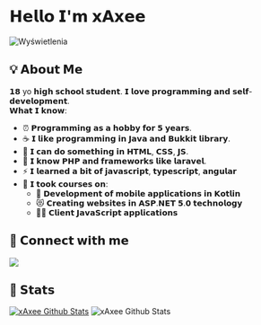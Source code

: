 # 𝗛𝗲𝗹𝗹𝗼  𝗜'𝗺 𝘅𝗔𝘅𝗲𝗲
![Wyświetlenia](https://komarev.com/ghpvc/?username=xAxee&color=brightgreen&style=flat&label=Profile+Views)
## 💡 𝗔𝗯𝗼𝘂𝘁 𝗠𝗲
𝟭𝟴 yo 𝗵𝗶𝗴𝗵 𝘀𝗰𝗵𝗼𝗼𝗹 𝘀𝘁𝘂𝗱𝗲𝗻𝘁. 𝗜 𝗹𝗼𝘃𝗲 𝗽𝗿𝗼𝗴𝗿𝗮𝗺𝗺𝗶𝗻𝗴 𝗮𝗻𝗱 𝘀𝗲𝗹𝗳-𝗱𝗲𝘃𝗲𝗹𝗼𝗽𝗺𝗲𝗻𝘁. \
𝗪𝗵𝗮𝘁 𝗜 𝗸𝗻𝗼𝘄:
- ⏰ 𝗣𝗿𝗼𝗴𝗿𝗮𝗺𝗺𝗶𝗻𝗴 𝗮𝘀 𝗮 𝗵𝗼𝗯𝗯𝘆 𝗳𝗼𝗿 𝟱 𝘆𝗲𝗮𝗿𝘀. 
- ☕ 𝗜 𝗹𝗶𝗸𝗲 𝗽𝗿𝗼𝗴𝗿𝗮𝗺𝗺𝗶𝗻𝗴 𝗶𝗻 𝗝𝗮𝘃𝗮 𝗮𝗻𝗱 𝗕𝘂𝗸𝗸𝗶𝘁 𝗹𝗶𝗯𝗿𝗮𝗿𝘆. 
- 📃 𝗜 𝗰𝗮𝗻 𝗱𝗼 𝘀𝗼𝗺𝗲𝘁𝗵𝗶𝗻𝗴 𝗶𝗻 𝗛𝗧𝗠𝗟, 𝗖𝗦𝗦, 𝗝𝗦.
- 🔪 𝗜 𝗸𝗻𝗼𝘄 𝗣𝗛𝗣 𝗮𝗻𝗱 𝗳𝗿𝗮𝗺𝗲𝘄𝗼𝗿𝗸𝘀 𝗹𝗶𝗸𝗲 𝗹𝗮𝗿𝗮𝘃𝗲𝗹.
- ⚡ 𝗜 𝗹𝗲𝗮𝗿𝗻𝗲𝗱 𝗮 𝗯𝗶𝘁 𝗼𝗳 𝗷𝗮𝘃𝗮𝘀𝗰𝗿𝗶𝗽𝘁, 𝘁𝘆𝗽𝗲𝘀𝗰𝗿𝗶𝗽𝘁, 𝗮𝗻𝗴𝘂𝗹𝗮𝗿
- 🏫 𝗜 𝘁𝗼𝗼𝗸 𝗰𝗼𝘂𝗿𝘀𝗲𝘀 𝗼𝗻:
    - 📱 𝗗𝗲𝘃𝗲𝗹𝗼𝗽𝗺𝗲𝗻𝘁 𝗼𝗳 𝗺𝗼𝗯𝗶𝗹𝗲 𝗮𝗽𝗽𝗹𝗶𝗰𝗮𝘁𝗶𝗼𝗻𝘀 𝗶𝗻 𝗞𝗼𝘁𝗹𝗶𝗻
    - 😻 𝗖𝗿𝗲𝗮𝘁𝗶𝗻𝗴 𝘄𝗲𝗯𝘀𝗶𝘁𝗲𝘀 𝗶𝗻 𝗔𝗦𝗣.𝗡𝗘𝗧 𝟱.𝟬 𝘁𝗲𝗰𝗵𝗻𝗼𝗹𝗼𝗴𝘆
    - 🤹‍♂️ 𝗖𝗹𝗶𝗲𝗻𝘁 𝗝𝗮𝘃𝗮𝗦𝗰𝗿𝗶𝗽𝘁 𝗮𝗽𝗽𝗹𝗶𝗰𝗮𝘁𝗶𝗼𝗻𝘀


## 📖 𝗖𝗼𝗻𝗻𝗲𝗰𝘁 𝘄𝗶𝘁𝗵 𝗺𝗲
![](https://dcbadge.vercel.app/api/shield/380325825133674517)

## 🥇 𝗦𝘁𝗮𝘁𝘀
<p align="center">

[![xAxee Github Stats](https://github-readme-stats.vercel.app/api?username=xAxee&show_icons=true&theme=dark&hide_border=true)](https://github.com/anuraghazra/github-readme-stats) ![xAxee Github Stats](https://github-readme-stats.vercel.app/api/top-langs/?username=xAxee&langs_count=5&theme=dark&hide_border=true)

</p>
